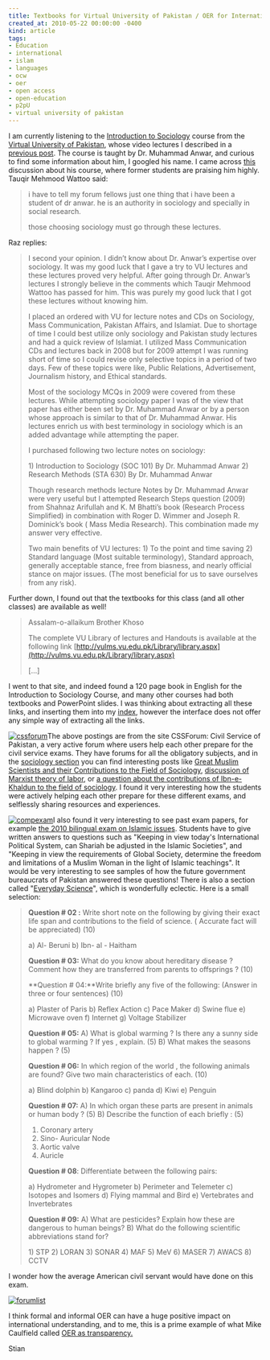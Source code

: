 ```yaml
---
title: Textbooks for Virtual University of Pakistan / OER for International Understanding
created_at: 2010-05-22 00:00:00 -0400
kind: article
tags:
- Education
- international
- islam
- languages
- ocw
- oer
- open access
- open-education
- p2pU
- virtual university of pakistan
---
```


I am currently listening to the [Introduction to
Sociology](http://reganmian.net/vu/#SOC101) course from the [Virtual
University of Pakistan](http://vu.edu.pk), whose video lectures I
described in a [previous
post](http://reganmian.net/blog/2010/05/21/the-virtual-university-of-pakistan-has-6000-hours-of-video-lectures-on-youtube/).
The course is taught by Dr. Muhammad Anwar, and curious to find some
information about him, I googled his name. I came across
[this](http://www.cssforum.com.pk/css-optional-subjects/group-b/sociology/21098-audio-lectures-sociology-dr-muhammad-anwar.html)
discussion about his course, where former students are praising him
highly. Tauqir Mehmood Wattoo said:

> i have to tell my forum fellows just one thing that i have been a
> student of dr anwar. he is an authority in sociology and specially in
> social research.
>
> those choosing sociology must go through these lectures.

Raz replies:

> I second your opinion. I didn’t know about Dr. Anwar’s expertise over
> sociology. It was my good luck that I gave a try to VU lectures and
> these lectures proved very helpful. After going through Dr. Anwar’s
> lectures I strongly believe in the comments which Tauqir Mehmood
> Wattoo has passed for him. This was purely my good luck that I got
> these lectures without knowing him.
>
> I placed an ordered with VU for lecture notes and CDs on Sociology,
> Mass Communication, Pakistan Affairs, and Islamiat. Due to shortage of
> time I could best utilize only sociology and Pakistan study lectures
> and had a quick review of Islamiat. I utilized Mass Communication CDs
> and lectures back in 2008 but for 2009 attempt I was running short of
> time so I could revise only selective topics in a period of two days.
> Few of these topics were like, Public Relations, Advertisement,
> Journalism history, and Ethical standards.
>
> Most of the sociology MCQs in 2009 were covered from these lectures.
> While attempting sociology paper I was of the view that paper has
> either been set by Dr. Muhammad Anwar or by a person whose approach is
> similar to that of Dr. Muhammad Anwar. His lectures enrich us with
> best terminology in sociology which is an added advantage while
> attempting the paper.
>
> I purchased following two lecture notes on sociology:
>
> ​1) Introduction to Sociology (SOC 101) By Dr. Muhammad Anwar 2)
> Research Methods (STA 630) By Dr. Muhammad Anwar
>
> Though research methods lecture Notes by Dr. Muhammad Anwar were very
> useful but I attempted Research Steps question (2009) from Shahnaz
> Arifullah and K. M Bhatti’s book (Research Process Simplified) in
> combination with Roger D. Wimmer and Joseph R. Dominick’s book ( Mass
> Media Research). This combination made my answer very effective.
>
> Two main benefits of VU lectures: 1) To the point and time saving 2)
> Standard language (Most suitable terminology), Standard approach,
> generally acceptable stance, free from biasness, and nearly official
> stance on major issues. (The most beneficial for us to save ourselves
> from any risk).

Further down, I found out that the textbooks for this class (and all
other classes) are available as well!

> Assalam-o-allaikum Brother Khoso
>
> The complete VU Library of lectures and Handouts is available at the
> following link
> [http://vulms.vu.edu.pk/Library/library.aspx](http://vulms.vu.edu.pk/Library/library.aspx)
>
> [...]

I went to that site, and indeed found a 120 page book in English for the
Introduction to Sociology Course, and many other courses had both
textbooks and PowerPoint slides. I was thinking about extracting all
these links, and inserting them into my
[index](http://reganmian.net/vu), however the interface does not offer
any simple way of extracting all the links.

[![](http://reganmian.net/blog/wp-content/uploads/2010/05/cssforum.png "cssforum")](http://reganmian.net/blog/wp-content/uploads/2010/05/cssforum.png)The
above postings are from the site CSSForum: Civil Service of Pakistan, a
very active forum where users help each other prepare for the civil
service exams. They have forums for all the obligatory subjects, and in
the [sociology
section](http://www.cssforum.com.pk/css-optional-subjects/group-b/sociology/)
you can find interesting posts like [Great Muslim Scientists and their
Contributions to the Field of
Sociology](http://www.cssforum.com.pk/css-compulsory-subjects/everyday-science/29544-great-muslim-scientists-their-contributions-field-science.html),
[discussion of Marxist theory of
labor](http://www.cssforum.com.pk/css-optional-subjects/group-b/sociology/29825-karl-marx-labour-theory-help.html),
or [a question about the contributions of Ibn-e-Khaldun to the field of
sociology](http://www.cssforum.com.pk/css-optional-subjects/group-b/sociology/30426-contributions-ibn-e-khaldun.html).
I found it very interesting how the students were actively helping each
other prepare for these different exams, and selflessly sharing
resources and experiences.

[![](http://reganmian.net/blog/wp-content/uploads/2010/05/compexam1.png "compexam")](http://reganmian.net/blog/wp-content/uploads/2010/05/compexam1.png)I
also found it very interesting to see past exam papers, for example [the
2010 bilingual exam on Islamic
issues](http://www.cssforum.com.pk/css-past-papers/css-2010-past-papers/31904-islamiat-paper-2010-a.html).
Students have to give written answers to questions such as "Keeping in
view today's International Political System, can Shariah be adjusted in
the Islamic Societies", and "Keeping in view the requirements of Global
Society, determine the freedom and limitations of a Muslim Woman in the
light of Islamic teachings". It would be very interesting to see samples
of how the future government bureaucrats of Pakistan answered these
questions! There is also a section called "[Everyday
Science](http://www.cssforum.com.pk/css-past-papers/css-2010-past-papers/31866-every-day-science-paper-2010-a.html)",
which is wonderfully eclectic. Here is a small selection:

> **Question \# 02 :** Write short note on the following by giving their
> exact life span and contributions to the field of science. ( Accurate
> fact will be appreciated) (10)
>
> ​a) Al- Beruni b) Ibn- al - Haitham
>
> **Question \# 03:** What do you know about hereditary disease ?
> Comment how they are transferred from parents to offsprings ? (10)
>
> **Question \# 04:**Write briefly any five of the following: (Answer in
> three or four sentences) (10)
>
> ​a) Plaster of Paris b) Reflex Action c) Pace Maker d) Swine flue e)
> Microwave oven f) Internet g) Voltage Stabilizer
>
> **Question \# 05:** A) What is global warming ? Is there any a sunny
> side to global warming ? If yes , explain. (5) B) What makes the
> seasons happen ? (5)
>
> **Question \# 06:** In which region of the world , the following
> animals are found? Give two main characteristics of each. (10)
>
> ​a) Blind dolphin b) Kangaroo c) panda d) Kiwi e) Penguin
>
> **Question \# 07:** A) In which organ these parts are present in
> animals or human body ? (5) B) Describe the function of each briefly :
> (5)
>
> 1.  Coronary artery
> 2.  Sino- Auricular Node
> 3.  Aortic valve
> 4.  Auricle
>
> **Question \# 08**: Differentiate between the following pairs:
>
> ​a) Hydrometer and Hygrometer b) Perimeter and Telemeter c) Isotopes
> and Isomers d) Flying mammal and Bird e) Vertebrates and Invertebrates
>
> **Question \# 09:** A) What are pesticides? Explain how these are
> dangerous to human beings? B) What do the following scientific
> abbreviations stand for?
>
> ​1) STP 2) LORAN 3) SONAR 4) MAF 5) MeV 6) MASER 7) AWACS 8) CCTV

I wonder how the average American civil servant would have done on this
exam.

[![](http://reganmian.net/blog/wp-content/uploads/2010/05/forumlist1.png "forumlist")](http://reganmian.net/blog/wp-content/uploads/2010/05/forumlist1.png)

I think formal and informal OER can have a huge positive impact on
international understanding, and to me, this is a prime example of what
Mike Caulfield called [OER as
transparency.](http://mikecaulfield.com/2009/01/25/openness-as-reuse-and-openness-as-transparency/)

Stian
